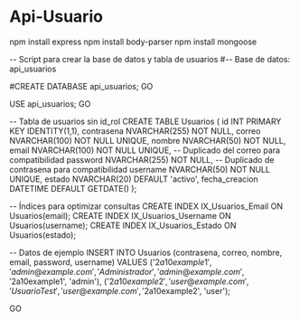 # Api-Usuario

npm install express
npm install body-parser
npm install mongoose

-- Script para crear la base de datos y tabla de usuarios
#-- Base de datos: api_usuarios

#CREATE DATABASE api_usuarios;
GO

USE api_usuarios;
GO

-- Tabla de usuarios sin id_rol
CREATE TABLE Usuarios (
    id INT PRIMARY KEY IDENTITY(1,1),
    contrasena NVARCHAR(255) NOT NULL,
    correo NVARCHAR(100) NOT NULL UNIQUE,
    nombre NVARCHAR(50) NOT NULL,
    email NVARCHAR(100) NOT NULL UNIQUE, -- Duplicado del correo para compatibilidad
    password NVARCHAR(255) NOT NULL,     -- Duplicado de contrasena para compatibilidad
    username NVARCHAR(50) NOT NULL UNIQUE,
    estado NVARCHAR(20) DEFAULT 'activo',
    fecha_creacion DATETIME DEFAULT GETDATE()
);

-- Índices para optimizar consultas
CREATE INDEX IX_Usuarios_Email ON Usuarios(email);
CREATE INDEX IX_Usuarios_Username ON Usuarios(username);
CREATE INDEX IX_Usuarios_Estado ON Usuarios(estado);

-- Datos de ejemplo
INSERT INTO Usuarios (contrasena, correo, nombre, email, password, username) VALUES
('$2a$10$example1', 'admin@example.com', 'Administrador', 'admin@example.com', '$2a$10$example1', 'admin'),
('$2a$10$example2', 'user@example.com', 'Usuario Test', 'user@example.com', '$2a$10$example2', 'user');

GO
